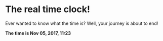 # The real time clock!

Ever wanted to know what the time is? Well, your journey is about to end!

**The time is Nov 05, 2017, 11:23**